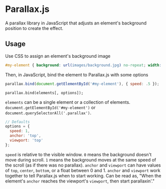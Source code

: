 # Parallax.js

A parallax library in JavaScript that adjusts an element's background position to create the effect.

## Usage

Use CSS to assign an element's background image
```css
#my-element { background: url(images/background.jpg) no-repeat; width: 250px; }
```

Then, in JavaScript, bind the element to Parallax.js with some options
```javascript
parallax.bind(document.getElementById('#my-element'), { speed: .5 });
```

`parallax.bind(elements[, options]);`

`elements` can be a single element or a collection of elements. `document.getElementById('#my-element')` or `document.querySelectorAll('.parallax')`.

```javascript
// Defaults
options = {
  speed: 1,
  anchor: 'top',
  viewport: 'top'
};
```

`speed` is relative to the visible window. `0` means the background doesn't move during scroll. `1` means the background moves at the same speed of the scroll (as if there was no parallax).
`anchor` and `viewport` can have values of `top`, `center`, `bottom`, or a float between 0 and 1. `anchor` and `viewport` work together to tell Parallax.js when to start working.  Can be read as, "When the element's `anchor` reaches the viewport's `viewport`, then start parallaxin'."
